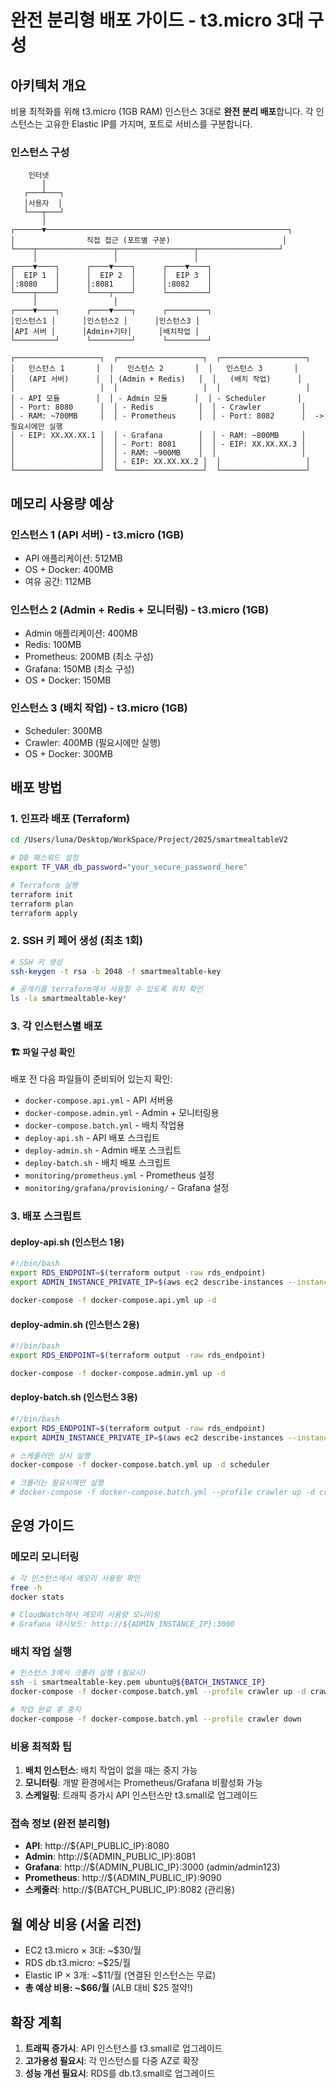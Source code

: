 # 완전 분리형 배포 가이드 - t3.micro 3대 구성

## 아키텍처 개요

비용 최적화를 위해 t3.micro (1GB RAM) 인스턴스 3대로 **완전 분리 배포**합니다.
각 인스턴스는 고유한 Elastic IP를 가지며, 포트로 서비스를 구분합니다.

### 인스턴스 구성

```
    인터넷
       │
   ┌───┴───┐
   │사용자  │
   └───┬───┘
       │
┌──────▼──────────────────────────────────────────────────────┐
│                직접 접근 (포트별 구분)                         │
└────┬─────────────────┬─────────────────┬──────────────────┘
     │                 │                 │
┌────▼────┐      ┌────▼────┐      ┌────▼────┐
│  EIP 1  │      │  EIP 2  │      │  EIP 3  │
│:8080    │      │:8081    │      │:8082    │
└────┬────┘      └────┬────┘      └─────────┘
     │                 │
┌────▼────┐      ┌────▼────┐      ┌─────────┐
│인스턴스1 │      │인스턴스2 │      │인스턴스3 │
│API 서버 │      │Admin+기타│      │배치작업 │
└─────────┘      └─────────┘      └─────────┘

┌───────────────────┐  ┌───────────────────┐  ┌───────────────────┐
│   인스턴스 1       │  │   인스턴스 2       │  │   인스턴스 3       │
│   (API 서버)      │  │ (Admin + Redis)   │  │   (배치 작업)      │
│                   │  │                   │  │                   │
│ - API 모듈        │  │ - Admin 모듈      │  │ - Scheduler       │
│ - Port: 8080      │  │ - Redis          │  │ - Crawler         │
│ - RAM: ~700MB     │  │ - Prometheus     │  │ - Port: 8082      │  -> 필요시에만 실행
│ - EIP: XX.XX.XX.1 │  │ - Grafana        │  │ - RAM: ~800MB     │
│                   │  │ - Port: 8081     │  │ - EIP: XX.XX.XX.3 │
│                   │  │ - RAM: ~900MB    │  │                   │
│                   │  │ - EIP: XX.XX.XX.2 │  │                   │
└───────────────────┘  └───────────────────┘  └───────────────────┘
```

## 메모리 사용량 예상

### 인스턴스 1 (API 서버) - t3.micro (1GB)
- API 애플리케이션: 512MB
- OS + Docker: 400MB
- 여유 공간: 112MB

### 인스턴스 2 (Admin + Redis + 모니터링) - t3.micro (1GB)  
- Admin 애플리케이션: 400MB
- Redis: 100MB
- Prometheus: 200MB (최소 구성)
- Grafana: 150MB (최소 구성)
- OS + Docker: 150MB

### 인스턴스 3 (배치 작업) - t3.micro (1GB)
- Scheduler: 300MB
- Crawler: 400MB (필요시에만 실행)
- OS + Docker: 300MB

## 배포 방법

### 1. 인프라 배포 (Terraform)
```bash
cd /Users/luna/Desktop/WorkSpace/Project/2025/smartmealtableV2

# DB 패스워드 설정
export TF_VAR_db_password="your_secure_password_here"

# Terraform 실행
terraform init
terraform plan
terraform apply
```

### 2. SSH 키 페어 생성 (최초 1회)
```bash
# SSH 키 생성
ssh-keygen -t rsa -b 2048 -f smartmealtable-key

# 공개키를 terraform에서 사용할 수 있도록 위치 확인
ls -la smartmealtable-key*
```

### 3. 각 인스턴스별 배포

#### 🏗️ 파일 구성 확인
배포 전 다음 파일들이 준비되어 있는지 확인:
- `docker-compose.api.yml` - API 서버용
- `docker-compose.admin.yml` - Admin + 모니터링용  
- `docker-compose.batch.yml` - 배치 작업용
- `deploy-api.sh` - API 배포 스크립트
- `deploy-admin.sh` - Admin 배포 스크립트
- `deploy-batch.sh` - 배치 배포 스크립트
- `monitoring/prometheus.yml` - Prometheus 설정
- `monitoring/grafana/provisioning/` - Grafana 설정

### 3. 배포 스크립트

#### deploy-api.sh (인스턴스 1용)
```bash
#!/bin/bash
export RDS_ENDPOINT=$(terraform output -raw rds_endpoint)
export ADMIN_INSTANCE_PRIVATE_IP=$(aws ec2 describe-instances --instance-ids $(terraform output -raw admin_instance_id) --query 'Reservations[0].Instances[0].PrivateIpAddress' --output text)

docker-compose -f docker-compose.api.yml up -d
```

#### deploy-admin.sh (인스턴스 2용)  
```bash
#!/bin/bash
export RDS_ENDPOINT=$(terraform output -raw rds_endpoint)

docker-compose -f docker-compose.admin.yml up -d
```

#### deploy-batch.sh (인스턴스 3용)
```bash
#!/bin/bash
export RDS_ENDPOINT=$(terraform output -raw rds_endpoint)
export ADMIN_INSTANCE_PRIVATE_IP=$(aws ec2 describe-instances --instance-ids $(terraform output -raw admin_instance_id) --query 'Reservations[0].Instances[0].PrivateIpAddress' --output text)

# 스케줄러만 상시 실행
docker-compose -f docker-compose.batch.yml up -d scheduler

# 크롤러는 필요시에만 실행
# docker-compose -f docker-compose.batch.yml --profile crawler up -d crawler
```

## 운영 가이드

### 메모리 모니터링
```bash
# 각 인스턴스에서 메모리 사용량 확인
free -h
docker stats

# CloudWatch에서 메모리 사용량 모니터링
# Grafana 대시보드: http://${ADMIN_INSTANCE_IP}:3000
```

### 배치 작업 실행
```bash
# 인스턴스 3에서 크롤러 실행 (필요시)
ssh -i smartmealtable-key.pem ubuntu@${BATCH_INSTANCE_IP}
docker-compose -f docker-compose.batch.yml --profile crawler up -d crawler

# 작업 완료 후 중지
docker-compose -f docker-compose.batch.yml --profile crawler down
```

### 비용 최적화 팁
1. **배치 인스턴스**: 배치 작업이 없을 때는 중지 가능
2. **모니터링**: 개발 환경에서는 Prometheus/Grafana 비활성화 가능  
3. **스케일링**: 트래픽 증가시 API 인스턴스만 t3.small로 업그레이드

### 접속 정보 (완전 분리형)
- **API**: http://${API_PUBLIC_IP}:8080
- **Admin**: http://${ADMIN_PUBLIC_IP}:8081
- **Grafana**: http://${ADMIN_PUBLIC_IP}:3000 (admin/admin123)  
- **Prometheus**: http://${ADMIN_PUBLIC_IP}:9090
- **스케줄러**: http://${BATCH_PUBLIC_IP}:8082 (관리용)

## 월 예상 비용 (서울 리전)
- EC2 t3.micro × 3대: ~$30/월
- RDS db.t3.micro: ~$25/월  
- Elastic IP × 3개: ~$11/월 (연결된 인스턴스는 무료)
- **총 예상 비용: ~$66/월** (ALB 대비 $25 절약!)

## 확장 계획
1. **트래픽 증가시**: API 인스턴스를 t3.small로 업그레이드
2. **고가용성 필요시**: 각 인스턴스를 다중 AZ로 확장
3. **성능 개선 필요시**: RDS를 db.t3.small로 업그레이드